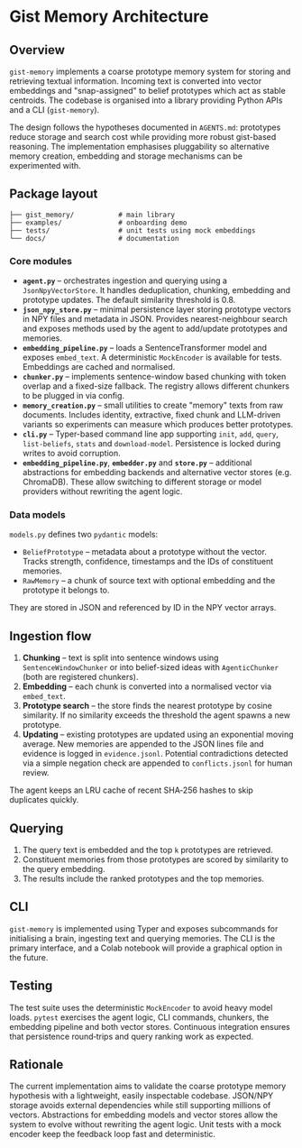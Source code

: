 # Gist Memory Architecture

## Overview

`gist-memory` implements a coarse prototype memory system for storing and
retrieving textual information. Incoming text is converted into vector
embeddings and "snap-assigned" to belief prototypes which act as stable
centroids. The codebase is organised into a library providing Python APIs and
a CLI (`gist-memory`).

The design follows the hypotheses documented in `AGENTS.md`:
prototypes reduce storage and search cost while providing more robust
gist-based reasoning. The implementation emphasises pluggability so
alternative memory creation, embedding and storage mechanisms can be
experimented with.

## Package layout

```
├── gist_memory/           # main library
├── examples/              # onboarding demo
├── tests/                 # unit tests using mock embeddings
└── docs/                  # documentation
```

### Core modules

- **`agent.py`** – orchestrates ingestion and querying using a
  `JsonNpyVectorStore`. It handles deduplication, chunking, embedding and
  prototype updates. The default similarity threshold is 0.8.
- **`json_npy_store.py`** – minimal persistence layer storing prototype
  vectors in NPY files and metadata in JSON. Provides nearest-neighbour
  search and exposes methods used by the agent to add/update prototypes
  and memories.
- **`embedding_pipeline.py`** – loads a SentenceTransformer model and
  exposes `embed_text`. A deterministic `MockEncoder` is available for
  tests. Embeddings are cached and normalised.
- **`chunker.py`** – implements sentence-window based chunking with token
  overlap and a fixed-size fallback. The registry allows different
  chunkers to be plugged in via config.
- **`memory_creation.py`** – small utilities to create "memory" texts
  from raw documents. Includes identity, extractive, fixed chunk and
  LLM-driven variants so experiments can measure which produces better
  prototypes.
- **`cli.py`** – Typer-based command line app supporting `init`, `add`,
  `query`, `list-beliefs`, `stats` and `download-model`. Persistence is
  locked during writes to avoid corruption.
- **`embedding_pipeline.py`**, **`embedder.py`** and **`store.py`** –
  additional abstractions for embedding backends and alternative vector
  stores (e.g. ChromaDB). These allow switching to different storage or
  model providers without rewriting the agent logic.

### Data models

`models.py` defines two `pydantic` models:

- `BeliefPrototype` – metadata about a prototype without the vector.
  Tracks strength, confidence, timestamps and the IDs of constituent
  memories.
- `RawMemory` – a chunk of source text with optional embedding and the
  prototype it belongs to.

They are stored in JSON and referenced by ID in the NPY vector arrays.

## Ingestion flow

1. **Chunking** – text is split into sentence windows using
   `SentenceWindowChunker` or into belief-sized ideas with
   `AgenticChunker` (both are registered chunkers).
2. **Embedding** – each chunk is converted into a normalised vector via
   `embed_text`.
3. **Prototype search** – the store finds the nearest prototype by
   cosine similarity. If no similarity exceeds the threshold the agent
   spawns a new prototype.
4. **Updating** – existing prototypes are updated using an exponential
   moving average. New memories are appended to the JSON lines file and
   evidence is logged in `evidence.jsonl`. Potential contradictions
   detected via a simple negation check are appended to
   `conflicts.jsonl` for human review.

The agent keeps an LRU cache of recent SHA‑256 hashes to skip duplicates
quickly.

## Querying

1. The query text is embedded and the top `k` prototypes are retrieved.
2. Constituent memories from those prototypes are scored by similarity to
   the query embedding.
3. The results include the ranked prototypes and the top memories.

## CLI

`gist-memory` is implemented using Typer and exposes subcommands for
initialising a brain, ingesting text and querying memories. The CLI is
the primary interface, and a Colab notebook will provide a graphical
option in the future.

## Testing

The test suite uses the deterministic `MockEncoder` to avoid heavy model
loads. `pytest` exercises the agent logic, CLI commands, chunkers, the
embedding pipeline and both vector stores. Continuous integration ensures
that persistence round‑trips and query ranking work as expected.

## Rationale

The current implementation aims to validate the coarse prototype memory
hypothesis with a lightweight, easily inspectable codebase. JSON/NPY
storage avoids external dependencies while still supporting millions of
vectors. Abstractions for embedding models and vector stores allow the
system to evolve without rewriting the agent logic. Unit tests with a
mock encoder keep the feedback loop fast and deterministic.


